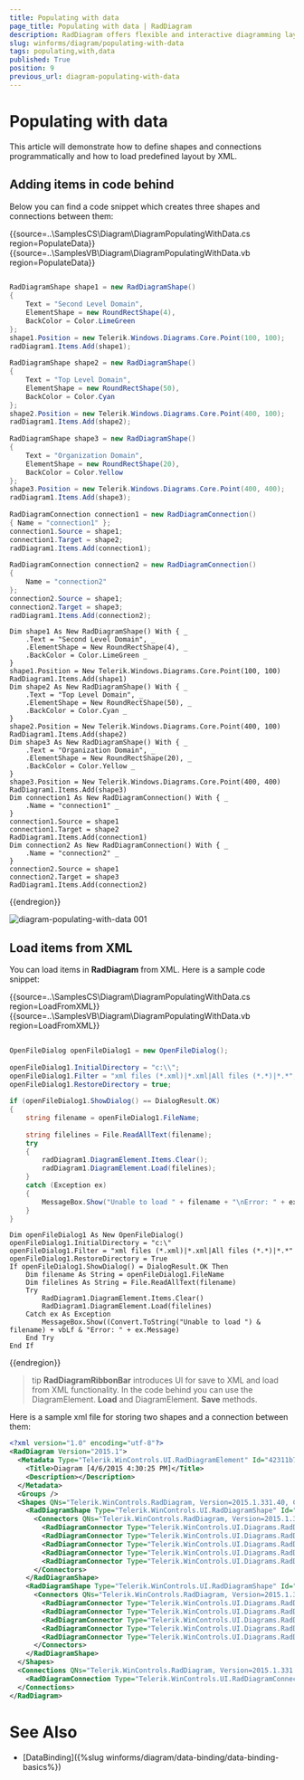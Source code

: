 ```yaml
---
title: Populating with data
page_title: Populating with data | RadDiagram
description: RadDiagram offers flexible and interactive diagramming layouts for your rich data-visualization applications.
slug: winforms/diagram/populating-with-data
tags: populating,with,data
published: True
position: 9
previous_url: diagram-populating-with-data
---
```


# Populating with data

This article will demonstrate how to define shapes and connections programmatically and how to load predefined layout by XML.

## Adding items in code behind

Below you can find a code snippet which creates three shapes and connections between them: 

{{source=..\SamplesCS\Diagram\DiagramPopulatingWithData.cs region=PopulateData}} 
{{source=..\SamplesVB\Diagram\DiagramPopulatingWithData.vb region=PopulateData}} 

````C#
    
RadDiagramShape shape1 = new RadDiagramShape()
{
    Text = "Second Level Domain",
    ElementShape = new RoundRectShape(4),
    BackColor = Color.LimeGreen
};
shape1.Position = new Telerik.Windows.Diagrams.Core.Point(100, 100);
radDiagram1.Items.Add(shape1);
    
RadDiagramShape shape2 = new RadDiagramShape()
{
    Text = "Top Level Domain",
    ElementShape = new RoundRectShape(50),
    BackColor = Color.Cyan
};
shape2.Position = new Telerik.Windows.Diagrams.Core.Point(400, 100);
radDiagram1.Items.Add(shape2);
    
RadDiagramShape shape3 = new RadDiagramShape()
{
    Text = "Organization Domain",
    ElementShape = new RoundRectShape(20),
    BackColor = Color.Yellow
};
shape3.Position = new Telerik.Windows.Diagrams.Core.Point(400, 400);
radDiagram1.Items.Add(shape3);
            
RadDiagramConnection connection1 = new RadDiagramConnection()
{ Name = "connection1" };
connection1.Source = shape1;
connection1.Target = shape2;
radDiagram1.Items.Add(connection1);
    
RadDiagramConnection connection2 = new RadDiagramConnection()
{
    Name = "connection2"
};
connection2.Source = shape1;
connection2.Target = shape3;
radDiagram1.Items.Add(connection2);

````
````VB.NET
Dim shape1 As New RadDiagramShape() With { _
    .Text = "Second Level Domain", _
    .ElementShape = New RoundRectShape(4), _
    .BackColor = Color.LimeGreen _
}
shape1.Position = New Telerik.Windows.Diagrams.Core.Point(100, 100)
RadDiagram1.Items.Add(shape1)
Dim shape2 As New RadDiagramShape() With { _
    .Text = "Top Level Domain", _
    .ElementShape = New RoundRectShape(50), _
    .BackColor = Color.Cyan _
}
shape2.Position = New Telerik.Windows.Diagrams.Core.Point(400, 100)
RadDiagram1.Items.Add(shape2)
Dim shape3 As New RadDiagramShape() With { _
    .Text = "Organization Domain", _
    .ElementShape = New RoundRectShape(20), _
    .BackColor = Color.Yellow _
}
shape3.Position = New Telerik.Windows.Diagrams.Core.Point(400, 400)
RadDiagram1.Items.Add(shape3)
Dim connection1 As New RadDiagramConnection() With { _
    .Name = "connection1" _
}
connection1.Source = shape1
connection1.Target = shape2
RadDiagram1.Items.Add(connection1)
Dim connection2 As New RadDiagramConnection() With { _
    .Name = "connection2" _
}
connection2.Source = shape1
connection2.Target = shape3
RadDiagram1.Items.Add(connection2)

````

{{endregion}} 


![diagram-populating-with-data 001](images/diagram-populating-with-data001.png)

## Load items from XML

You can load items in __RadDiagram__ from XML. Here is a sample code snippet:
  
{{source=..\SamplesCS\Diagram\DiagramPopulatingWithData.cs region=LoadFromXML}} 
{{source=..\SamplesVB\Diagram\DiagramPopulatingWithData.vb region=LoadFromXML}} 

````C#
            
OpenFileDialog openFileDialog1 = new OpenFileDialog();
            
openFileDialog1.InitialDirectory = "c:\\";
openFileDialog1.Filter = "xml files (*.xml)|*.xml|All files (*.*)|*.*";            
openFileDialog1.RestoreDirectory = true;
            
if (openFileDialog1.ShowDialog() == DialogResult.OK)
{
    string filename = openFileDialog1.FileName;
        
    string filelines = File.ReadAllText(filename);
    try
    {
        radDiagram1.DiagramElement.Items.Clear();
        radDiagram1.DiagramElement.Load(filelines);
    }
    catch (Exception ex)
    {
        MessageBox.Show("Unable to load " + filename + "\nError: " + ex.Message);
    }
}

````
````VB.NET
Dim openFileDialog1 As New OpenFileDialog()
openFileDialog1.InitialDirectory = "c:\"
openFileDialog1.Filter = "xml files (*.xml)|*.xml|All files (*.*)|*.*"
openFileDialog1.RestoreDirectory = True
If openFileDialog1.ShowDialog() = DialogResult.OK Then
    Dim filename As String = openFileDialog1.FileName
    Dim filelines As String = File.ReadAllText(filename)
    Try
        RadDiagram1.DiagramElement.Items.Clear()
        RadDiagram1.DiagramElement.Load(filelines)
    Catch ex As Exception
        MessageBox.Show((Convert.ToString("Unable to load ") & filename) + vbLf & "Error: " + ex.Message)
    End Try
End If

````

{{endregion}} 




>tip  __RadDiagramRibbonBar__ introduces UI for save to XML and load from XML functionality. In the code behind you can use the DiagramElement. __Load__ and DiagramElement. __Save__ methods.
>


Here is a sample xml file for storing two shapes and a connection between them:
        
````XML
<?xml version="1.0" encoding="utf-8"?>
<RadDiagram Version="2015.1">
  <Metadata Type="Telerik.WinControls.UI.RadDiagramElement" Id="42311b7f-35b5-49a5-b92b-6d149d8bcf4d" Position="0;0">
    <Title>Diagram [4/6/2015 4:30:25 PM]</Title>
    <Description></Description>
  </Metadata>
  <Groups />
  <Shapes QNs="Telerik.WinControls.RadDiagram, Version=2015.1.331.40, Culture=neutral, PublicKeyToken=5bb2a467cbec794e;">
    <RadDiagramShape Type="Telerik.WinControls.UI.RadDiagramShape" Id="b44facd3-cddb-43d7-a253-b66ba024567b" ZIndex="0" Position="150;136" Size="70;54" RotationAngle="0" MinWidth="0" MinHeight="0" MaxWidth="INF" MaxHeight="INF" UseDefaultConnectors="True" ElementShape="Telerik.WinControls.RoundRectShape|5" InternalElementColor="#25A0DA" ShapeText="" QN="0">
      <Connectors QNs="Telerik.WinControls.RadDiagram, Version=2015.1.331.40, Culture=neutral, PublicKeyToken=5bb2a467cbec794e;">
        <RadDiagramConnector Type="Telerik.WinControls.UI.Diagrams.RadDiagramConnector" Name="Auto" Offset="0.5;0.5" Width="4" Height="4" QN="0" />
        <RadDiagramConnector Type="Telerik.WinControls.UI.Diagrams.RadDiagramConnector" Name="Left" Offset="0;0.5" Width="4" Height="4" QN="0" />
        <RadDiagramConnector Type="Telerik.WinControls.UI.Diagrams.RadDiagramConnector" Name="Top" Offset="0.5;0" Width="4" Height="4" QN="0" />
        <RadDiagramConnector Type="Telerik.WinControls.UI.Diagrams.RadDiagramConnector" Name="Right" Offset="1;0.5" Width="4" Height="4" QN="0" />
        <RadDiagramConnector Type="Telerik.WinControls.UI.Diagrams.RadDiagramConnector" Name="Bottom" Offset="0.5;1" Width="4" Height="4" QN="0" />
      </Connectors>
    </RadDiagramShape>
    <RadDiagramShape Type="Telerik.WinControls.UI.RadDiagramShape" Id="f4a29125-a536-42e1-aeb0-463f4cfb4571" ZIndex="0" Position="337;137" Size="70;54" RotationAngle="0" MinWidth="0" MinHeight="0" MaxWidth="INF" MaxHeight="INF" UseDefaultConnectors="True" ElementShape="Telerik.WinControls.EllipseShape" InternalElementColor="#25A0DA" ShapeText="" QN="0">
      <Connectors QNs="Telerik.WinControls.RadDiagram, Version=2015.1.331.40, Culture=neutral, PublicKeyToken=5bb2a467cbec794e;">
        <RadDiagramConnector Type="Telerik.WinControls.UI.Diagrams.RadDiagramConnector" Name="Auto" Offset="0.5;0.5" Width="4" Height="4" QN="0" />
        <RadDiagramConnector Type="Telerik.WinControls.UI.Diagrams.RadDiagramConnector" Name="Left" Offset="0;0.5" Width="4" Height="4" QN="0" />
        <RadDiagramConnector Type="Telerik.WinControls.UI.Diagrams.RadDiagramConnector" Name="Top" Offset="0.5;0" Width="4" Height="4" QN="0" />
        <RadDiagramConnector Type="Telerik.WinControls.UI.Diagrams.RadDiagramConnector" Name="Right" Offset="1;0.5" Width="4" Height="4" QN="0" />
        <RadDiagramConnector Type="Telerik.WinControls.UI.Diagrams.RadDiagramConnector" Name="Bottom" Offset="0.5;1" Width="4" Height="4" QN="0" />
      </Connectors>
    </RadDiagramShape>
  </Shapes>
  <Connections QNs="Telerik.WinControls.RadDiagram, Version=2015.1.331.40, Culture=neutral, PublicKeyToken=5bb2a467cbec794e;">
    <RadDiagramConnection Type="Telerik.WinControls.UI.RadDiagramConnection" Id="eeea2872-f633-4038-8b39-77b3dcd0f8c1" ZIndex="0" Position="220;162" SourceConnectorPosition="Auto" TargetConnectorPosition="Auto" SourceCapType="None" TargetCapType="None" SourceCapSize="7;7" TargetCapSize="7;7" StartPoint="220;163" Source="b44facd3-cddb-43d7-a253-b66ba024567b" EndPoint="370;162" ConnectionType="Polyline" ConnectionPoints="" IsModified="False" QN="0" />
  </Connections>
</RadDiagram>

````

# See Also

* [DataBinding]({%slug winforms/diagram/data-binding/data-binding-basics%})



